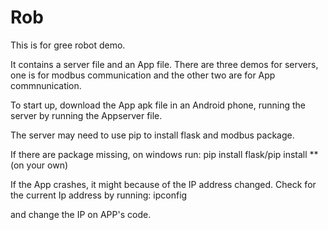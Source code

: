 # Rob
This is for gree robot demo.

It contains a server file and an App file. There are three demos for servers, one is for modbus communication and the other two are for App commnunication.

To start up, download the App apk file in an Android phone, running the server by running the Appserver file.

The server may need to use pip to install flask and modbus package.

If there are package missing, on windows run:   pip install flask/pip install **(on your own)

If the App crashes, it might because of the IP address changed. Check for the current Ip address by running: ipconfig 

and change the IP on APP's code.
